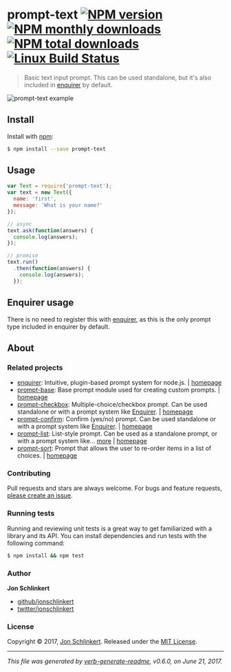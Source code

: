 # prompt-text [![NPM version](https://img.shields.io/npm/v/prompt-text.svg?style=flat)](https://www.npmjs.com/package/prompt-text) [![NPM monthly downloads](https://img.shields.io/npm/dm/prompt-text.svg?style=flat)](https://npmjs.org/package/prompt-text) [![NPM total downloads](https://img.shields.io/npm/dt/prompt-text.svg?style=flat)](https://npmjs.org/package/prompt-text) [![Linux Build Status](https://img.shields.io/travis/enquirer/prompt-text.svg?style=flat&label=Travis)](https://travis-ci.org/enquirer/prompt-text)

> Basic text input prompt. This can be used standalone, but it's also included in [enquirer](http://enquirer.io) by default.

![prompt-text example](https://raw.githubusercontent.com/enquirer/prompt-text/master/example.gif)

## Install

Install with [npm](https://www.npmjs.com/):

```sh
$ npm install --save prompt-text
```

## Usage

```js
var Text = require('prompt-text');
var text = new Text({
  name: 'first',
  message: 'What is your name?'
});

// async
text.ask(function(answers) {
  console.log(answers);
});

// promise
text.run()
  .then(function(answers) {
    console.log(answers);
  });
```

## Enquirer usage

There is no need to register this with [enquirer](http://enquirer.io), as this is the only prompt type included in enquirer by default.

## About

### Related projects

* [enquirer](https://www.npmjs.com/package/enquirer): Intuitive, plugin-based prompt system for node.js. | [homepage](http://enquirer.io "Intuitive, plugin-based prompt system for node.js.")
* [prompt-base](https://www.npmjs.com/package/prompt-base): Base prompt module used for creating custom prompts. | [homepage](https://github.com/enquirer/prompt-base "Base prompt module used for creating custom prompts.")
* [prompt-checkbox](https://www.npmjs.com/package/prompt-checkbox): Multiple-choice/checkbox prompt. Can be used standalone or with a prompt system like [Enquirer](http://enquirer.io). | [homepage](https://github.com/enquirer/prompt-checkbox "Multiple-choice/checkbox prompt. Can be used standalone or with a prompt system like [Enquirer].")
* [prompt-confirm](https://www.npmjs.com/package/prompt-confirm): Confirm (yes/no) prompt. Can be used standalone or with a prompt system like [Enquirer](http://enquirer.io). | [homepage](https://github.com/enquirer/prompt-confirm "Confirm (yes/no) prompt. Can be used standalone or with a prompt system like [Enquirer].")
* [prompt-list](https://www.npmjs.com/package/prompt-list): List-style prompt. Can be used as a standalone prompt, or with a prompt system like… [more](https://github.com/enquirer/prompt-list) | [homepage](https://github.com/enquirer/prompt-list "List-style prompt. Can be used as a standalone prompt, or with a prompt system like [enquirer].")
* [prompt-sort](https://www.npmjs.com/package/prompt-sort): Prompt that allows the user to re-order items in a list of choices. | [homepage](https://github.com/enquirer/prompt-sort "Prompt that allows the user to re-order items in a list of choices.")

### Contributing

Pull requests and stars are always welcome. For bugs and feature requests, [please create an issue](../../issues/new).

### Running tests

Running and reviewing unit tests is a great way to get familiarized with a library and its API. You can install dependencies and run tests with the following command:

```sh
$ npm install && npm test
```

### Author

**Jon Schlinkert**

* [github/jonschlinkert](https://github.com/jonschlinkert)
* [twitter/jonschlinkert](https://twitter.com/jonschlinkert)

### License

Copyright © 2017, [Jon Schlinkert](https://github.com/jonschlinkert).
Released under the [MIT License](LICENSE).

***

_This file was generated by [verb-generate-readme](https://github.com/verbose/verb-generate-readme), v0.6.0, on June 21, 2017._
